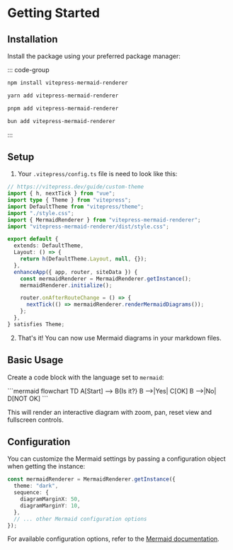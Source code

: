 # Getting Started

## Installation

Install the package using your preferred package manager:

::: code-group

```bash [npm]
npm install vitepress-mermaid-renderer
```

```bash [yarn]
yarn add vitepress-mermaid-renderer
```

```bash [pnpm]
pnpm add vitepress-mermaid-renderer
```

```bash [bun]
bun add vitepress-mermaid-renderer
```

:::

## Setup

1. Your `.vitepress/config.ts` file is need to look like this:

```typescript
// https://vitepress.dev/guide/custom-theme
import { h, nextTick } from "vue";
import type { Theme } from "vitepress";
import DefaultTheme from "vitepress/theme";
import "./style.css";
import { MermaidRenderer } from "vitepress-mermaid-renderer";
import "vitepress-mermaid-renderer/dist/style.css";

export default {
  extends: DefaultTheme,
  Layout: () => {
    return h(DefaultTheme.Layout, null, {});
  },
  enhanceApp({ app, router, siteData }) {
    const mermaidRenderer = MermaidRenderer.getInstance();
    mermaidRenderer.initialize();

    router.onAfterRouteChange = () => {
      nextTick(() => mermaidRenderer.renderMermaidDiagrams());
    };
  },
} satisfies Theme;
```

2. That's it! You can now use Mermaid diagrams in your markdown files.

## Basic Usage

Create a code block with the language set to `mermaid`:

\`\`\`mermaid
flowchart TD
A[Start] --> B{Is it?}
B -->|Yes| C[OK]
B -->|No| D[NOT OK]
\`\`\`

This will render an interactive diagram with zoom, pan, reset view and fullscreen controls.

## Configuration

You can customize the Mermaid settings by passing a configuration object when getting the instance:

```ts
const mermaidRenderer = MermaidRenderer.getInstance({
  theme: "dark",
  sequence: {
    diagramMarginX: 50,
    diagramMarginY: 10,
  },
  // ... other Mermaid configuration options
});
```

For available configuration options, refer to the [Mermaid documentation](https://mermaid.js.org/config/configuration.html).
